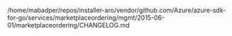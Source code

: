 /home/mabadper/repos/installer-aro/vendor/github.com/Azure/azure-sdk-for-go/services/marketplaceordering/mgmt/2015-06-01/marketplaceordering/CHANGELOG.md